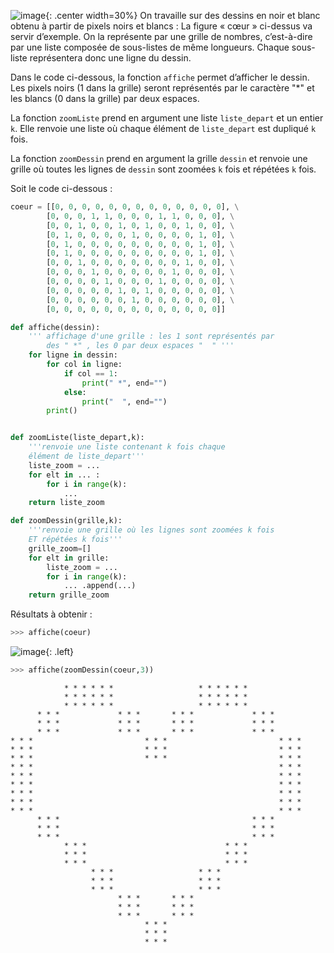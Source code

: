 ![image](data2023/03_coeur.png){: .center width=30%}
On travaille sur des dessins en noir et blanc obtenu à partir de pixels noirs et blancs :
La figure « cœur » ci-dessus va servir d’exemple.
On la représente par une grille de nombres, c’est-à-dire par une liste composée de sous-listes de même longueurs.
Chaque sous-liste représentera donc une ligne du dessin.

Dans le code ci-dessous, la fonction `affiche` permet d’afficher le dessin. Les pixels noirs
(1 dans la grille) seront représentés par le caractère "*" et les blancs (0 dans la grille) par
deux espaces.

La fonction `zoomListe` prend en argument une liste `liste_depart` et un entier `k`. Elle
renvoie une liste où chaque élément de `liste_depart` est dupliqué `k` fois.

La fonction `zoomDessin` prend en argument la grille `dessin` et renvoie une grille où
toutes les lignes de `dessin` sont zoomées `k` fois et répétées `k` fois.

Soit le code ci-dessous :

```python linenums='1'
coeur = [[0, 0, 0, 0, 0, 0, 0, 0, 0, 0, 0, 0, 0], \
        [0, 0, 0, 1, 1, 0, 0, 0, 1, 1, 0, 0, 0], \
        [0, 0, 1, 0, 0, 1, 0, 1, 0, 0, 1, 0, 0], \
        [0, 1, 0, 0, 0, 0, 1, 0, 0, 0, 0, 1, 0], \
        [0, 1, 0, 0, 0, 0, 0, 0, 0, 0, 0, 1, 0], \
        [0, 1, 0, 0, 0, 0, 0, 0, 0, 0, 0, 1, 0], \
        [0, 0, 1, 0, 0, 0, 0, 0, 0, 0, 1, 0, 0], \
        [0, 0, 0, 1, 0, 0, 0, 0, 0, 1, 0, 0, 0], \
        [0, 0, 0, 0, 1, 0, 0, 0, 1, 0, 0, 0, 0], \
        [0, 0, 0, 0, 0, 1, 0, 1, 0, 0, 0, 0, 0], \
        [0, 0, 0, 0, 0, 0, 1, 0, 0, 0, 0, 0, 0], \
        [0, 0, 0, 0, 0, 0, 0, 0, 0, 0, 0, 0, 0]]

def affiche(dessin):
    ''' affichage d'une grille : les 1 sont représentés par 
        des " *" , les 0 par deux espaces "  " '''
    for ligne in dessin:
        for col in ligne:
            if col == 1:
                print(" *", end="")
            else:
                print("  ", end="")
        print()


def zoomListe(liste_depart,k):
    '''renvoie une liste contenant k fois chaque 
    élément de liste_depart'''
    liste_zoom = ...
    for elt in ... :
        for i in range(k):
            ...
    return liste_zoom

def zoomDessin(grille,k):
    '''renvoie une grille où les lignes sont zoomées k fois 
    ET répétées k fois'''
    grille_zoom=[]
    for elt in grille:
        liste_zoom = ...
        for i in range(k):
            ... .append(...)
    return grille_zoom
```

Résultats à obtenir :

```python
>>> affiche(coeur)
```
![image](data/272b.png){: .left}

```python
>>> affiche(zoomDessin(coeur,3))
```



                * * * * * *                   * * * * * *                  
                * * * * * *                   * * * * * *                  
                * * * * * *                   * * * * * *                  
          * * *             * * *       * * *             * * *            
          * * *             * * *       * * *             * * *            
          * * *             * * *       * * *             * * *            
    * * *                         * * *                         * * *      
    * * *                         * * *                         * * *      
    * * *                         * * *                         * * *      
    * * *                                                       * * *      
    * * *                                                       * * *      
    * * *                                                       * * *      
    * * *                                                       * * *      
    * * *                                                       * * *      
    * * *                                                       * * *      
          * * *                                           * * *            
          * * *                                           * * *            
          * * *                                           * * *            
                * * *                               * * *                  
                * * *                               * * *                  
                * * *                               * * *                  
                      * * *                   * * *                        
                      * * *                   * * *                        
                      * * *                   * * *                        
                            * * *       * * *                              
                            * * *       * * *                              
                            * * *       * * *                              
                                  * * *                                    
                                  * * *                                    
                                  * * *                                    


